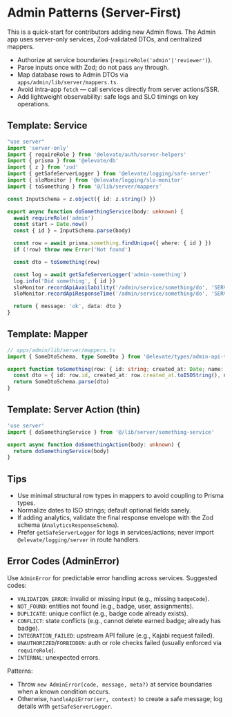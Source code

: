 # Admin Patterns (Server-First)

This is a quick-start for contributors adding new Admin flows. The Admin app uses server-only services, Zod-validated DTOs, and centralized mappers.

- Authorize at service boundaries (`requireRole('admin'|'reviewer')`).
- Parse inputs once with Zod; do not pass `any` through.
- Map database rows to Admin DTOs via `apps/admin/lib/server/mappers.ts`.
- Avoid intra-app `fetch` — call services directly from server actions/SSR.
- Add lightweight observability: safe logs and SLO timings on key operations.

## Template: Service

```ts
"use server"
import 'server-only'
import { requireRole } from '@elevate/auth/server-helpers'
import { prisma } from '@elevate/db'
import { z } from 'zod'
import { getSafeServerLogger } from '@elevate/logging/safe-server'
import { sloMonitor } from '@elevate/logging/slo-monitor'
import { toSomething } from '@/lib/server/mappers'

const InputSchema = z.object({ id: z.string() })

export async function doSomethingService(body: unknown) {
  await requireRole('admin')
  const start = Date.now()
  const { id } = InputSchema.parse(body)

  const row = await prisma.something.findUnique({ where: { id } })
  if (!row) throw new Error('Not found')

  const dto = toSomething(row)

  const log = await getSafeServerLogger('admin-something')
  log.info('Did something', { id })
  sloMonitor.recordApiAvailability('/admin/service/something/do', 'SERVICE', 200)
  sloMonitor.recordApiResponseTime('/admin/service/something/do', 'SERVICE', Date.now() - start, 200)

  return { message: 'ok', data: dto }
}
```

## Template: Mapper

```ts
// apps/admin/lib/server/mappers.ts
import { SomeDtoSchema, type SomeDto } from '@elevate/types/admin-api-types'

export function toSomething(row: { id: string; created_at: Date; name: string | null }): SomeDto {
  const dto = { id: row.id, created_at: row.created_at.toISOString(), name: row.name ?? '' }
  return SomeDtoSchema.parse(dto)
}
```

## Template: Server Action (thin)

```ts
'use server'
import { doSomethingService } from '@/lib/server/something-service'

export async function doSomethingAction(body: unknown) {
  return doSomethingService(body)
}
```

## Tips

- Use minimal structural row types in mappers to avoid coupling to Prisma types.
- Normalize dates to ISO strings; default optional fields sanely.
- If adding analytics, validate the final response envelope with the Zod schema (`AnalyticsResponseSchema`).
- Prefer `getSafeServerLogger` for logs in services/actions; never import `@elevate/logging/server` in route handlers.

## Error Codes (AdminError)

Use `AdminError` for predictable error handling across services. Suggested codes:

- `VALIDATION_ERROR`: invalid or missing input (e.g., missing `badgeCode`).
- `NOT_FOUND`: entities not found (e.g., badge, user, assignments).
- `DUPLICATE`: unique conflict (e.g., badge code already exists).
- `CONFLICT`: state conflicts (e.g., cannot delete earned badge; already has badge).
- `INTEGRATION_FAILED`: upstream API failure (e.g., Kajabi request failed).
- `UNAUTHORIZED`/`FORBIDDEN`: auth or role checks failed (usually enforced via `requireRole`).
- `INTERNAL`: unexpected errors.

Patterns:
- Throw `new AdminError(code, message, meta?)` at service boundaries when a known condition occurs.
- Otherwise, `handleApiError(err, context)` to create a safe message; log details with `getSafeServerLogger`.
